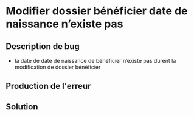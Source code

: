 # Modifier dossier  bénéficier date de naissance n’existe pas

## Description de bug

- la date de date de naissance de bénéficier n’existe pas durent la modification de dossier  bénéficier 

## Production de l'erreur 


## Solution

